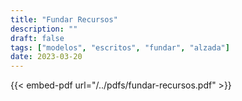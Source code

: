 ```yaml
---
title: "Fundar Recursos"
description: ""
draft: false
tags: ["modelos", "escritos", "fundar", "alzada"]
date: 2023-03-20
---
```


{{< embed-pdf url="/../pdfs/fundar-recursos.pdf" >}}
